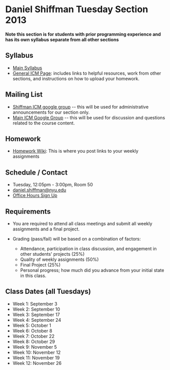Daniel Shiffman Tuesday Section 2013
====================================

**Note this section is for students with prior programming experience and has its own syllabus separate from all other sections**

Syllabus
--------
- [Main Syllabus](https://github.com/ITPNYU/ICM-2013/blob/master/Syllabus-2013-Shiffman-Tues.md) 
- [General ICM Page](https://github.com/ITPNYU/ICM-2013/blob/master/README.md): includes links to helpful resources, work from other sections, and instructions on how to upload your homework.

Mailing List
------------
- [Shiffman ICM google group](https://groups.google.com/a/nyu.edu/group/icm-shiffman-1-group) -- this will be used for administrative announcements for our section only.
- [Main ICM Google Group](https://groups.google.com/a/itp.nyu.edu/group/icm) -- this will be used for discussion and questions related to the course content.

Homework
--------
- [Homework Wiki](https://github.com/ITPNYU/ICM-2013/wiki/Homework-Shiffman-Tuesday): This is where you post links to your weekly assignments

Schedule / Contact
------------------
- Tuesday, 12:05pm - 3:00pm, Room 50
- daniel.shiffman@nyu.edu
- [Office Hours Sign Up](https://itp.nyu.edu/inwiki/Signup/Shiffman)

Requirements
------------
- You are required to attend all class meetings and submit all weekly assignments and a final project.

- Grading (pass/fail) will be based on a combination of factors:
    - Attendance, participation in class discussion, and engagement in other students' projects (25%)
    - Quality of weekly assignments (50%) 
    - Final Project (25%)
    - Personal progress; how much did you advance from your initial state in this class.

Class Dates (all Tuesdays)
--------------------------
- Week 1: September 3
- Week 2: September 10
- Week 3: September 17
- Week 4: September 24
- Week 5: October 1
- Week 6: October 8
- Week 7: October 22
- Week 8: October 29
- Week 9: November 5
- Week 10: November 12
- Week 11: November 19
- Week 12: November 26
